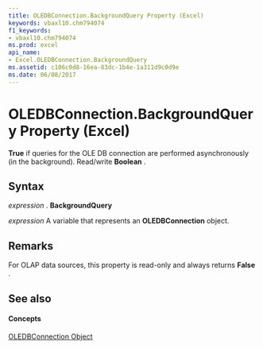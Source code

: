 ```yaml
---
title: OLEDBConnection.BackgroundQuery Property (Excel)
keywords: vbaxl10.chm794074
f1_keywords:
- vbaxl10.chm794074
ms.prod: excel
api_name:
- Excel.OLEDBConnection.BackgroundQuery
ms.assetid: c106c0d8-16ea-83dc-1b4e-1a311d9c0d9e
ms.date: 06/08/2017
---
```



# OLEDBConnection.BackgroundQuery Property (Excel)

 **True** if queries for the OLE DB connection are performed asynchronously (in the background). Read/write **Boolean** .


## Syntax

 _expression_ . **BackgroundQuery**

 _expression_ A variable that represents an **OLEDBConnection** object.


## Remarks

For OLAP data sources, this property is read-only and always returns  **False** .


## See also


#### Concepts


[OLEDBConnection Object](Excel.OLEDBConnection.md)

